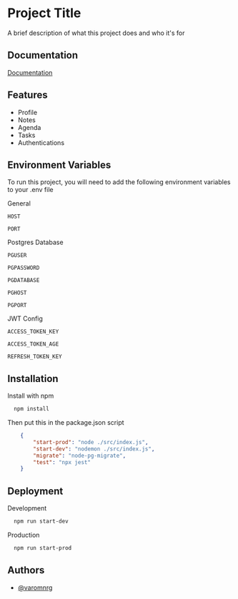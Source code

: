 
# Project Title

A brief description of what this project does and who it's for


## Documentation

[Documentation](https://varomnrg.xyz/studytrack/documentation)


## Features

- Profile
- Notes
- Agenda
- Tasks
- Authentications

## Environment Variables

To run this project, you will need to add the following environment variables to your .env file

General

`HOST`

`PORT`

Postgres Database

`PGUSER`

`PGPASSWORD`

`PGDATABASE`

`PGHOST`

`PGPORT`

JWT Config

`ACCESS_TOKEN_KEY`

`ACCESS_TOKEN_AGE`

`REFRESH_TOKEN_KEY`



## Installation

Install with npm

```bash
  npm install
```

Then put this in the package.json script
```json
    {
        "start-prod": "node ./src/index.js",
        "start-dev": "nodemon ./src/index.js",
        "migrate": "node-pg-migrate",
        "test": "npx jest"
    }
```

## Deployment

Development
```bash
  npm run start-dev
```

Production
```bash
  npm run start-prod
```




## Authors

- [@varomnrg](https://www.github.com/varomnrg)

